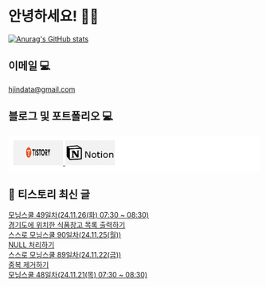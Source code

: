 # 안녕하세요! 🙋‍♂️

[![Anurag's GitHub stats](https://github-readme-stats.vercel.app/api?username=HGJin)](https://github.com/anuraghazra/github-readme-stats)
<!--
[![Top Langs](https://github-readme-stats.vercel.app/api/top-langs/?username=HGJin&layout=compact&hide=r,jupyter%20notebook,c%23&exclude_repo=roharui.github.io)](https://github.com/anuraghazra/github-readme-stats)
-->
<!--
## 이런 환경에 익숙해요✍🏼

## 언어

<p>
  <img alt="" src= "https://img.shields.io/badge/JavaScript-F7DF1E?style=flat-square&logo=JavaScript&logoColor=white"/> 
  <img alt="" src= "https://img.shields.io/badge/TypeScript-black?logo=typescript&logoColor=blue"/>
</p>
-->
## 이메일 💻

hjindata@gmail.com

## 블로그 및 포트폴리오 💻

<div style="display: flex; flex-direction: row;background-color: white;padding: 10px;">
    <div style="margin-right: 10px;">
        <a href="https://hjindata.tistory.com/">
            <img src="https://github.com/HGJin/tistory/blob/main/logo/tistory1.png?raw=true" width="100" height="50" />
        </a>
        <a href="https://adventurous-pamphlet-28c.notion.site/DA-Data-Analyst-d609592479e144c9ba8ea716122ef05c/">
            <img src="https://github.com/HGJin/tistory/blob/e35e6767cef7d139a31c75581ae47e5a76940263/logo/notion.png?raw=true" width="100" height="50" />
        </a>
    </div>
</div>

## 📝 티스토리 최신 글

<a href=https://hjindata.tistory.com/418>모닝스쿨 49일차(24.11.26(화) 07:30 ~ 08:30)</a></br><a href=https://hjindata.tistory.com/416>경기도에 위치한 식품창고 목록 출력하기</a></br><a href=https://hjindata.tistory.com/415>스스로 모닝스쿨 90일차(24.11.25(월))</a></br><a href=https://hjindata.tistory.com/410>NULL 처리하기</a></br><a href=https://hjindata.tistory.com/413>스스로 모닝스쿨 89일차(24.11.22(금))</a></br><a href=https://hjindata.tistory.com/409>중복 제거하기</a></br><a href=https://hjindata.tistory.com/412>모닝스쿨 48일차(24.11.21(목) 07:30 ~ 08:30)</a></br>